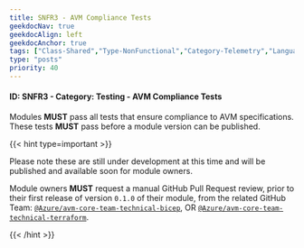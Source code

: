 ```yaml
---
title: SNFR3 - AVM Compliance Tests
geekdocNav: true
geekdocAlign: left
geekdocAnchor: true
tags: ["Class-Shared","Type-NonFunctional","Category-Telemetry","Language-Shared","Enforcement-MUST","Persona-Owner","Persona-Contributor","Lifecycle-Initial"]
type: "posts"
priority: 40
---
```


#### ID: SNFR3 - Category: Testing - AVM Compliance Tests

Modules **MUST** pass all tests that ensure compliance to AVM specifications. These tests **MUST** pass before a module version can be published.

{{< hint type=important >}}

Please note these are still under development at this time and will be published and available soon for module owners.

Module owners **MUST** request a manual GitHub Pull Request review, prior to their first release of version `0.1.0` of their module, from the related GitHub Team: [`@Azure/avm-core-team-technical-bicep`](https://github.com/orgs/Azure/teams/avm-core-team-technical-bicep), OR [`@Azure/avm-core-team-technical-terraform`](https://github.com/orgs/Azure/teams/avm-core-team-technical-terraform).

{{< /hint >}}
